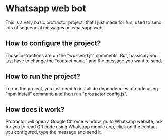 # Whatsapp web bot
This is a very basic protractor project, that I just made for fun, used to send lots of sequencial messages on whatsapp web.

## How to configure the project? 
Those instructions are on the "wp-send.js" comments. But, bassicaly you just have to change the "contact name" and the message you want to send.

## How to run the project?
To run the project, you just need to install de dependencies of node using "npm install" command and then run "protractor config.js".

## How does it work?
Protractor will open a Google Chrome window, go to Whatsapp website, ask for you to read QR code using Whatsapp mobile app, click on the contact you configured, type the message and send it.
